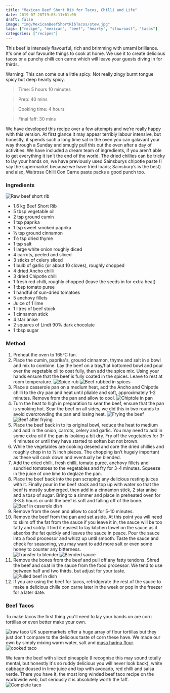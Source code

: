 ```yaml
---
title: "Mexican Beef Short Rib for Tacos, Chilli and Life"
date: 2019-07-28T19:03:11+01:00
draft: false
image: "img/MexicanBeefShortRibTacos/stew.jpg"
tags: ["recipe", "mexican", "beef", "hearty", "slowroast", "tacos"]
categories: ["recipes"]
---
```


This beef is intensely flavourful, rich and brimming with umami brilliance. It's one of our favourite things to cook at home. We use it to create delicious tacos or a punchy chilli con carne which will leave your guests diving in for thirds.

Warning: This can come out a little spicy. Not really zingy burnt tongue spicy but deep hearty spicy.

<!--more-->

> Time: 5 hours 10 minutes

> Prep: 40 mins

> Cooking time: 4 hours

> Final faff: 30 mins 

We have developed this recipe over a few attempts and we’re really happy with this version. At first glance it may appear terribly labour intensive, but honestly, it spends such a long time sat in the oven you can galavant your way through a Sunday and smugly pull this out the oven after a day of activities. We have included a dream team of ingredients, if you aren't able to get everything it isn’t the end of the world. The dried chillies can be tricky to lay your hands on, we have previously used Sainsburys chipotle paste (I say the supermarket because we have tried loads; Sainsbury’s is the best) and also, Waitrose Chilli Con Carne paste packs a good punch too. 

### Ingredients
![Raw beef short rib](/img/MexicanBeefShortRibTacos/rawbeef.jpg)

- 1.6 kg Beef Short Rib
- 5 tbsp vegetable oil
- 2 tsp ground cumin
- 1 tsp paprika 
- 1 tsp sweet smoked paprika
- ½ tsp ground cinnamon 
- 1½ tsp dried thyme 
- 1 tsp salt
- 1 large white onion roughly diced
- 4 carrots, peeled and sliced
- 3 sticks of celery sliced
- 1 bulb of garlic (or about 10 cloves), roughly chopped
- 4 dried Ancho chilli
- 3 dried Chipotle chilli
- 1 fresh red chilli, roughly chopped (leave the seeds in for extra heat)
- 1 tbsp tomato puree
- 1 handful of sun-dried tomatoes
- 5 anchovy fillets
- Juice of 1 lime
- 1 litres of beef stock 
- 1 cinnamon stick
- 4 star anise
- 2 squares of Lindt 90% dark chocolate 
- 1 tbsp sugar 

### Method
1. Preheat the oven to 165°C fan. 
2. Place the cumin, paprika's, ground cinnamon, thyme and salt in a bowl and mix to combine. Lay the beef on a tray/flat bottomed bowl and pour over the vegetable oil to coat fully, then add the spice mix. Using your hands ensure that the beef is fully coated in the spices. Leave to rest at room temperature.
![Spice rub](/img/MexicanBeefShortRibTacos/rub.jpg)
![Beef rubbed in spices](/img/MexicanBeefShortRibTacos/rubbedbeef.jpg)
3. Place a casserole pan on a medium heat, add the Ancho and Chipotle chilli to the dry pan and heat until pliable and soft, approximately 1-2 minutes. Remove from the pan and allow to cool. 
![Chiptole in pan](/img/MexicanBeefShortRibTacos/chipotle.jpg)
4. Turn the heat to high in preparation to sear the beef, ensure that the pan is smoking hot. Sear the beef on all sides, we did this in two rounds to avoid overcrowding the pan and losing heat. 
![Frying the beef](/img/MexicanBeefShortRibTacos/frying.jpg)
![Beef after frying](/img/MexicanBeefShortRibTacos/friedbeef.jpg)
5. Place the beef back in to its original bowl, reduce the heat to medium and add in the onion, carrots, celery and garlic. You may need to add in some extra oil if the pan is looking a bit dry. Fry off the vegetables for 3-4 minutes or until they have started to soften but not brown. 
6. While the vegetables are cooking deseed and core the dried chillies and roughly chop in to ½ inch pieces. The chopping isn’t hugely important as these will cook down and eventually be blended. 
7. Add the dried chilli, fresh chilli, tomato puree, anchovy fillets and sundried tomatoes to the vegetables and fry for 3-4 minutes.  Squeeze in the juice of one lime to deglaze the pan. 
8. Place the beef back into the pan scraping any delicious resting juices with it. Finally pour in the beef stock and top up with water so that the beef is mostly submerged, then add in a cinnamon stick, 2 star anise and a tbsp of sugar. Bring to a simmer and place in preheated oven for 3-3.5 hours or until the beef is soft and falling off of the bone. 
![Beef in caserole dish](/img/MexicanBeefShortRibTacos/stew.jpg)
9. Remove from the oven and allow to cool for 5-10 minutes. 
10. Remove the beef from the pan and set aside. At this point you will need to skim off the fat from the sauce if you leave it in, the sauce will be too fatty and sickly. I find it easiest to lay kitchen towel on the sauce as it absorbs the fat quickly and leaves the sauce in peace. Pour the sauce into a food processor and whizz up until smooth. Taste the sauce and check for seasoning, you may want to add more salt or even some honey to counter any bitterness.  
![Transfer to blender](/img/MexicanBeefShortRibTacos/blender1.jpg)
![Blended sauce](/img/MexicanBeefShortRibTacos/blender2.jpg)
11. Remove the bones from the beef and pull off any fatty tendons. Shred the beef and coat in the sauce from the food processor. We tend to use between half and two thirds, but adjust for your taste. 
![Pulled beef in dish](/img/MexicanBeefShortRibTacos/pulled.jpg)
12. If you are using the beef for tacos, refridgerate the rest of the sauce to make a delicious chille con carne later in the week or pop in the freezer for a later date. 


### Beef Tacos 
To make tacos the first thing you'll need to lay your hands on are corn tortillas or even better make your own. 

![raw taco](/img/MexicanBeefShortRibTacos/rawtacos.jpg)
UK supermarkets offer a huge array of flour tortillas but they just don't compare to the delicious taste of corn these have. We made our own by simply mixing warm water, salt and [masa harina flour](https://www.amazon.co.uk/Maseca-Harina-White-Tortilla-Flour/dp/B07CT1J7BK/ref=asc_df_B07CT1J7BK/?tag=googshopuk-21&linkCode=df0&hvadid=310843163501&hvpos=1o2&hvnetw=g&hvrand=4719836386772043153&hvpone=&hvptwo=&hvqmt=&hvdev=c&hvdvcmdl=&hvlocint=&hvlocphy=9045605&hvtargid=pla-699720111055&psc=1). 
![cooked taco](/img/MexicanBeefShortRibTacos/tacos.jpg)

We team the beef with sliced pineapple (I recognise this may sound totally mental, but honestly it's so ruddy delicious you will never look back), white cabbage doused in lime juice and top with avocado, red chilli and salsa verde. There you have it, the most long winded beef taco recipe on the worldwide web, but seriously it is absolutely worth the faff.
![Complete taco](/img/MexicanBeefShortRibTacos/complete.jpg)



 


